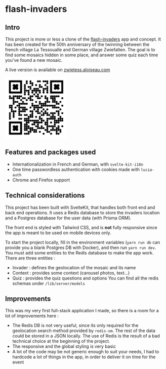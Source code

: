 # flash-invaders

## Intro

This project is more or less a clone of the [flash-invaders](https://space-invaders.com/flashinvaders/) app and concept. It has been created for the 50th anniversary of the twinning between the french village La Tessoualle and German village Zwiefalten. 
The goal is to find some mosaics hidden in some place, and answer some quiz each time you've found a new mosaic. 

A live version is available on [zwietess.aloiseau.com](https://zwietess.aloiseau.com)

<img src="static/qrcode.png" alt="qrcode" width="200"/>

## Features and packages used

- Internationalization in French and German, with `svelte-kit-i18n`
- One time passwordless authentication with cookies made with `lucia-auth`
- Chrome and Firefox support

## Technical considerations

This project has been built with SvelteKit, that handles both front end and back end operations.
It uses a Redis database to store the invaders location and a Postgres database for the user data (with Prisma ORM).

The front end is styled with Tailwind CSS, and is **not** fully responsive since the app is meant to be used on mobile devices only. 

To start the project locally, fill in the environment variables (`yarn run db` can provide you a blank Postgres DB with Docker), and then run `yarn run dev`. 
You must add some entities to the Redis database to make the app work. There are three entities : 
- Invader :  defines the geolocation of the mosaic and its name
- Context :  provides some context (carousel photos, text...)
- Quiz : provides the quiz questions and options
You can find all the redis schemas under `/lib/server/models`

## Improvements

This was my very first full-stack application I made, so there is a room for a lot of improvements here :
- The Redis DB is not very useful, since its only required for the geolocation search method provided by `redis-om`. The rest of the data could be stored in a JSON locally. The use of Redis is the result of a bad technical choice at the beginning of the project. 
- The responsive and the global styling is very basic
- A lot of the code may be not generic enough to suit your needs, I had to hardcode a lot of things in the app, in order to deliver it on time for the event 